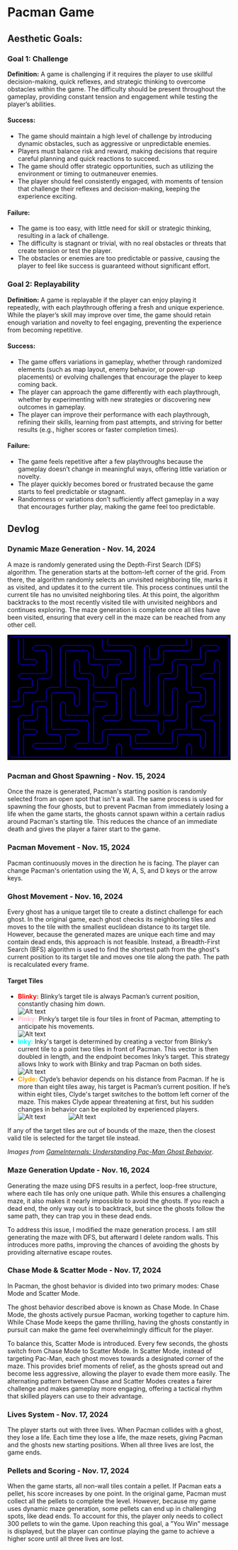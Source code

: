 # Pacman Game

## Aesthetic Goals:
### Goal 1: Challenge

**Definition:** A game is challenging if it requires the player to use skillful decision-making, quick reflexes, and strategic thinking to overcome obstacles within the game. The difficulty should be present throughout the gameplay, providing constant tension and engagement while testing the player’s abilities.

#### Success:
- The game should maintain a high level of challenge by introducing dynamic obstacles, such as aggressive or unpredictable enemies.
- Players must balance risk and reward, making decisions that require careful planning and quick reactions to succeed.
- The game should offer strategic opportunities, such as utilizing the environment or timing to outmaneuver enemies.
- The player should feel consistently engaged, with moments of tension that challenge their reflexes and decision-making, keeping the experience exciting.

#### Failure:
- The game is too easy, with little need for skill or strategic thinking, resulting in a lack of challenge.
- The difficulty is stagnant or trivial, with no real obstacles or threats that create tension or test the player.
- The obstacles or enemies are too predictable or passive, causing the player to feel like success is guaranteed without significant effort.

### Goal 2: Replayability
**Definition:** A game is replayable if the player can enjoy playing it repeatedly, with each playthrough offering a fresh and unique experience. While the player’s skill may improve over time, the game should retain enough variation and novelty to feel engaging, preventing the experience from becoming repetitive.

#### Success:
- The game offers variations in gameplay, whether through randomized elements (such as map layout, enemy behavior, or power-up placements) or evolving challenges that encourage the player to keep coming back.
- The player can approach the game differently with each playthrough, whether by experimenting with new strategies or discovering new outcomes in gameplay.
- The player can improve their performance with each playthrough, refining their skills, learning from past attempts, and striving for better results (e.g., higher scores or faster completion times).

#### Failure:
- The game feels repetitive after a few playthroughs because the gameplay doesn’t change in meaningful ways, offering little variation or novelty.
- The player quickly becomes bored or frustrated because the game starts to feel predictable or stagnant.
- Randomness or variations don’t sufficiently affect gameplay in a way that encourages further play, making the game feel too predictable.

## Devlog

### Dynamic Maze Generation - Nov. 14, 2024
A maze is randomly generated using the Depth-First Search (DFS) algorithm. The generation starts at the bottom-left corner of the grid. From there, the algorithm randomly selects an unvisited neighboring tile, marks it as visited, and updates it to the current tile. This process continues until the current tile has no unvisited neighboring tiles. At this point, the algorithm backtracks to the most recently visited tile with unvisited neighbors and continues exploring. The maze generation is complete once all tiles have been visited, ensuring that every cell in the maze can be reached from any other cell.

![Alt text](https://github.com/DannyVC123/Ex-6-Game/blob/main/Screenshots/maze.png "maze.png")

### Pacman and Ghost Spawning - Nov. 15, 2024
Once the maze is generated, Pacman's starting position is randomly selected from an open spot that isn't a wall. The same process is used for spawning the four ghosts, but to prevent Pacman from immediately losing a life when the game starts, the ghosts cannot spawn within a certain radius around Pacman's starting tile. This reduces the chance of an immediate death and gives the player a fairer start to the game.

### Pacman Movement - Nov. 15, 2024
Pacman continuously moves in the direction he is facing. The player can change Pacman's orientation using the W, A, S, and D keys or the arrow keys.

### Ghost Movement - Nov. 16, 2024
Every ghost has a unique target tile to create a distinct challenge for each ghost. In the original game, each ghost checks its neighboring tiles and moves to the tile with the smallest euclidean distance to its target tile. However, because the generated mazes are unique each time and may contain dead ends, this approach is not feasible. Instead, a Breadth-First Search (BFS) algorithm is used to find the shortest path from the ghost's current position to its target tile and moves one tile along the path. The path is recalculated every frame.

#### Target Tiles
- <span style="color:red">**Blinky:**</span> Blinky’s target tile is always Pacman’s current position, constantly chasing him down. <br>
![Alt text](https://media.gameinternals.com/pacman-ghosts/blinky-targeting.png "blinky target")
- <span style="color:pink">**Pinky:**</span> Pinky’s target tile is four tiles in front of Pacman, attempting to anticipate his movements. <br>
![Alt text](https://media.gameinternals.com/pacman-ghosts/pinky-targeting.png "pinky target")
- <span style="color:cyan">**Inky:**</span> Inky's target is determined by creating a vector from Blinky’s current tile to a point two tiles in front of Pacman. This vector is then doubled in length, and the endpoint becomes Inky’s target. This strategy allows Inky to work with Blinky and trap Pacman on both sides. <br>
![Alt text](https://media.gameinternals.com/pacman-ghosts/inky-targeting.png "inky target")
- <span style="color:orange">**Clyde:**</span> Clyde’s behavior depends on his distance from Pacman. If he is more than eight tiles away, his target is Pacman’s current position. If he’s within eight tiles, Clyde's target switches to the bottom left corner of the maze. This makes Clyde appear threatening at first, but his sudden changes in behavior can be exploited by experienced players. <br>
![Alt text](https://media.gameinternals.com/pacman-ghosts/clyde-targeting2.png "clyde target 1")
&nbsp;&nbsp;&nbsp;&nbsp;&nbsp;&nbsp;&nbsp;&nbsp;&nbsp;&nbsp;&nbsp;
![Alt text](https://media.gameinternals.com/pacman-ghosts/clyde-targeting.png "clyde target 1")

If any of the target tiles are out of bounds of the maze, then the closest valid tile is selected for the target tile instead.

*Images  from [GameInternals: Understanding Pac-Man Ghost Behavior](https://gameinternals.com/understanding-pac-man-ghost-behavior)*.

### Maze Generation Update - Nov. 16, 2024

Generating the maze using DFS results in a perfect, loop-free structure, where each tile has only one unique path. While this ensures a challenging maze, it also makes it nearly impossible to avoid the ghosts. If you reach a dead end, the only way out is to backtrack, but since the ghosts follow the same path, they can trap you in these dead ends.

To address this issue, I modified the maze generation process. I am still generating the maze with DFS, but afterward I delete random walls. This introduces more paths, improving the chances of avoiding the ghosts by providing alternative escape routes.

### Chase Mode & Scatter Mode - Nov. 17, 2024

In Pacman, the ghost behavior is divided into two primary modes: Chase Mode and Scatter Mode.

The ghost behavior described above is known as Chase Mode. In Chase Mode, the ghosts actively pursue Pacman, working together to capture him. While Chase Mode keeps the game thrilling, having the ghosts constantly in pursuit can make the game feel overwhelmingly difficult for the player.

To balance this, Scatter Mode is introduced. Every few seconds, the ghosts switch from Chase Mode to Scatter Mode. In Scatter Mode, instead of targeting Pac-Man, each ghost moves towards a designated corner of the maze. This provides brief moments of relief, as the ghosts spread out and become less aggressive, allowing the player to evade them more easily. The alternating pattern between Chase and Scatter Modes creates a fairer challenge and makes gameplay more engaging, offering a tactical rhythm that skilled players can use to their advantage.

### Lives System - Nov. 17, 2024

The player starts out with three lives. When Pacman collides with a ghost, they lose a life. Each time they lose a life, the maze resets, giving Pacman and the ghosts new starting positions. When all three lives are lost, the game ends.

### Pellets and Scoring - Nov. 17, 2024

When the game starts, all non-wall tiles contain a pellet. If Pacman eats a pellet, his score increases by one point. In the original game, Pacman must collect all the pellets to complete the level. However, because my game uses dynamic maze generation, some pellets can end up in challenging spots, like dead ends. To account for this, the player only needs to collect 300 pellets to win the game. Upon reaching this goal, a "You Win" message is displayed, but the player can continue playing the game to achieve a higher score until all three lives are lost.













